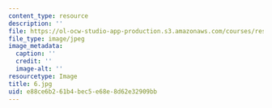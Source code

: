 ```yaml
---
content_type: resource
description: ''
file: https://ol-ocw-studio-app-production.s3.amazonaws.com/courses/res-14-001-abdul-latif-jameel-poverty-action-lab-executive-training-evaluating-social-programs-2009-spring-2009/e88ce6b261b4bec5e68e8d62e32909bb_6.jpg
file_type: image/jpeg
image_metadata:
  caption: ''
  credit: ''
  image-alt: ''
resourcetype: Image
title: 6.jpg
uid: e88ce6b2-61b4-bec5-e68e-8d62e32909bb
---
```

